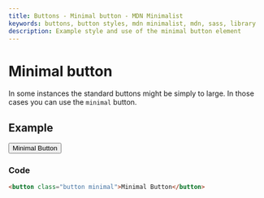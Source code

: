 ```yaml
---
title: Buttons - Minimal button - MDN Minimalist
keywords: buttons, button styles, mdn minimalist, mdn, sass, library
description: Example style and use of the minimal button element
---
```


# Minimal button

In some instances the standard buttons might be simply to large. In those cases you can use the `minimal` button.

## Example

<button class="button minimal">Minimal Button</button>

### Code

```html
<button class="button minimal">Minimal Button</button>
```
